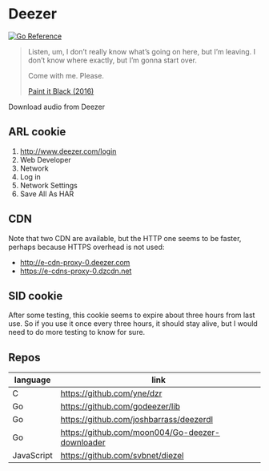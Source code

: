 # Deezer

[![Go Reference]](//pkg.go.dev/github.com/89z/deezer)

[Go Reference]:https://pkg.go.dev/static/img/badge.svg

> Listen, um, I don’t really know what’s going on here, but I’m leaving. I
> don’t know where exactly, but I’m gonna start over.
>
> Come with me. Please.
>
> [Paint it Black (2016)](//wikipedia.org/wiki/Paint_It_Black_%282016_film%29)

Download audio from Deezer

## ARL cookie

1. http://www.deezer.com/login
2. Web Developer
3. Network
4. Log in
5. Network Settings
6. Save All As HAR

## CDN

Note that two CDN are available, but the HTTP one seems to be faster, perhaps
because HTTPS overhead is not used:

- http://e-cdn-proxy-0.deezer.com
- https://e-cdns-proxy-0.dzcdn.net

## SID cookie

After some testing, this cookie seems to expire about three hours from last use.
So if you use it once every three hours, it should stay alive, but I would need
to do more testing to know for sure.

## Repos

language   | link
-----------|-----
C          | https://github.com/yne/dzr
Go         | https://github.com/godeezer/lib
Go         | https://github.com/joshbarrass/deezerdl
Go         | https://github.com/moon004/Go-deezer-downloader
JavaScript | https://github.com/svbnet/diezel
